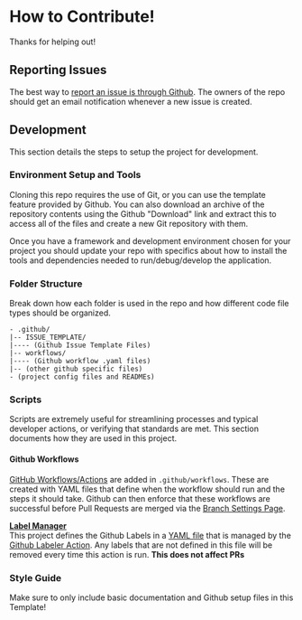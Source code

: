 # How to Contribute!

Thanks for helping out!

## Reporting Issues
The best way to [report an issue is through Github](../../issues). The owners of the repo should get an email notification whenever a new issue is created.


## Development 
This section details the steps to setup the project for development.

### Environment Setup and Tools
Cloning this repo requires the use of Git, or you can use the template feature provided by Github. You can also download an archive of the repository contents using the Github "Download" link and extract this to access all of the files and create a new Git repository with them.

Once you have a framework and development environment chosen for your project you should update your repo with specifics about how to install the tools and dependencies needed to run/debug/develop the application.

### Folder Structure
Break down how each folder is used in the repo and how different code file types should be organized.

```
- .github/
|-- ISSUE_TEMPLATE/  
|---- (Github Issue Template Files)
|-- workflows/
|---- (Github workflow .yaml files)
|-- (other github specific files)
- (project config files and READMEs)
```

### Scripts
Scripts are extremely useful for streamlining processes and typical developer actions, or verifying that standards are met. This section documents how they are  used in this project.

#### Github Workflows
[GitHub Workflows/Actions](https://docs.github.com/en/actions/configuring-and-managing-workflows/configuring-a-workflow) are added in `.github/workflows`. 
These are created with YAML files that define when the workflow should run and the steps it should take. 
Github can then enforce that these workflows are successful before Pull Requests are merged via the [Branch Settings Page](../../settings/branches).

**[Label Manager](./.github/workflows/manage-labels.yml)**  
This project defines the Github Labels in a [YAML file](./.github/labels.yaml) that is managed by the [Github Labeler Action](https://github.com/marketplace/actions/github-labeler). 
Any labels that are not defined in this file will be removed every time this action is run. **This does not affect PRs**


### Style Guide
Make sure to only include basic documentation and Github setup files in this Template!

